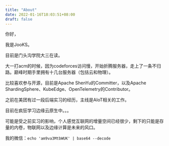 ```yaml
---
title: "About"
date: 2022-01-16T18:03:51+08:00
draft: false
---
```


你好，

我是JooKS。

目前是门头沟学院大三在读。

大一打acm的时候，因为codeforces访问慢，开始折腾服务器，走上了一条不归路。巅峰时期手里拥有十几台服务器（包括云和物理）。

比较喜欢参与开源，目前是Apache ShenYu的Committer，以及Apache ShardingSphere、KubeEdge、OpenTelemetry的Contributor。

之前在美团有过一段后端实习的经历，主线是AIoT相关的工作。

目前在疯狂学习边缘云原生中。。。

可能是受之前实习的影响，个人感觉互联网的增量空间已经很少，剩下的只能是存量的内卷，物联网以及边缘计算是未来的风口。



我的微信：`echo 'am9va3MtbWUK' | base64 --decode`

